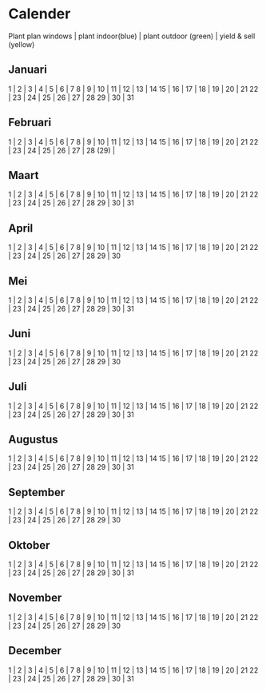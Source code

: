 # Calender

Plant plan windows | plant indoor(blue) | plant outdoor (green) | yield & sell (yellow) 

## Januari

1 | 2 | 3 | 4 | 5 | 6 | 7
8 | 9 | 10 | 11 | 12 | 13 | 14
15 | 16 | 17 | 18 | 19 | 20 | 21
22 | 23 | 24 | 25 | 26 | 27 | 28
29 | 30 | 31

## Februari

1 | 2 | 3 | 4 | 5 | 6 | 7
8 | 9 | 10 | 11 | 12 | 13 | 14
15 | 16 | 17 | 18 | 19 | 20 | 21
22 | 23 | 24 | 25 | 26 | 27 | 28
(29) | 

## Maart

1 | 2 | 3 | 4 | 5 | 6 | 7
8 | 9 | 10 | 11 | 12 | 13 | 14
15 | 16 | 17 | 18 | 19 | 20 | 21
22 | 23 | 24 | 25 | 26 | 27 | 28
29 | 30 | 31

## April

1 | 2 | 3 | 4 | 5 | 6 | 7
8 | 9 | 10 | 11 | 12 | 13 | 14
15 | 16 | 17 | 18 | 19 | 20 | 21
22 | 23 | 24 | 25 | 26 | 27 | 28
29 | 30

## Mei

1 | 2 | 3 | 4 | 5 | 6 | 7
8 | 9 | 10 | 11 | 12 | 13 | 14
15 | 16 | 17 | 18 | 19 | 20 | 21
22 | 23 | 24 | 25 | 26 | 27 | 28
29 | 30 | 31

## Juni

1 | 2 | 3 | 4 | 5 | 6 | 7
8 | 9 | 10 | 11 | 12 | 13 | 14
15 | 16 | 17 | 18 | 19 | 20 | 21
22 | 23 | 24 | 25 | 26 | 27 | 28
29 | 30 

## Juli

1 | 2 | 3 | 4 | 5 | 6 | 7
8 | 9 | 10 | 11 | 12 | 13 | 14
15 | 16 | 17 | 18 | 19 | 20 | 21
22 | 23 | 24 | 25 | 26 | 27 | 28
29 | 30 | 31

## Augustus

1 | 2 | 3 | 4 | 5 | 6 | 7
8 | 9 | 10 | 11 | 12 | 13 | 14
15 | 16 | 17 | 18 | 19 | 20 | 21
22 | 23 | 24 | 25 | 26 | 27 | 28
29 | 30 | 31

## September

1 | 2 | 3 | 4 | 5 | 6 | 7
8 | 9 | 10 | 11 | 12 | 13 | 14
15 | 16 | 17 | 18 | 19 | 20 | 21
22 | 23 | 24 | 25 | 26 | 27 | 28
29 | 30 

## Oktober

1 | 2 | 3 | 4 | 5 | 6 | 7
8 | 9 | 10 | 11 | 12 | 13 | 14
15 | 16 | 17 | 18 | 19 | 20 | 21
22 | 23 | 24 | 25 | 26 | 27 | 28
29 | 30 | 31

## November

1 | 2 | 3 | 4 | 5 | 6 | 7
8 | 9 | 10 | 11 | 12 | 13 | 14
15 | 16 | 17 | 18 | 19 | 20 | 21
22 | 23 | 24 | 25 | 26 | 27 | 28
29 | 30 

## December

1 | 2 | 3 | 4 | 5 | 6 | 7
8 | 9 | 10 | 11 | 12 | 13 | 14
15 | 16 | 17 | 18 | 19 | 20 | 21
22 | 23 | 24 | 25 | 26 | 27 | 28
29 | 30 | 31

